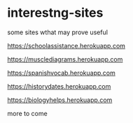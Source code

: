 # interestng-sites
some sites wthat may prove useful

https://schoolassistance.herokuapp.com

https://musclediagrams.herokuapp.com

https://spanishvocab.herokuapp.com

https://historydates.herokuapp.com

https://biologyhelps.herokuapp.com

more to come
